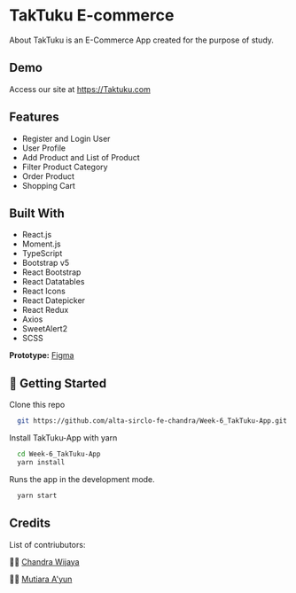 # TakTuku E-commerce

About TakTuku is an E-Commerce App created for the purpose of study.

## Demo

Access our site at https://Taktuku.com

## Features

- Register and Login User
- User Profile
- Add Product and List of Product
- Filter Product Category
- Order Product
- Shopping Cart

## Built With

- React.js
- Moment.js
- TypeScript
- Bootstrap v5
- React Bootstrap
- React Datatables
- React Icons
- React Datepicker
- React Redux
- Axios
- SweetAlert2
- SCSS

**Prototype:** [Figma](https://www.figma.com/file/apXlAAgloIs3ihTNragJEy/E-Commerce-TakTuku-Sirclo?node-id=0%3A1)

## 🚀 Getting Started

Clone this repo

```bash
  git https://github.com/alta-sirclo-fe-chandra/Week-6_TakTuku-App.git

```

Install TakTuku-App with yarn

```bash
  cd Week-6_TakTuku-App
  yarn install
```

Runs the app in the development mode.

```bash
  yarn start
```

## Credits

List of contriubutors:

👨‍💻 [Chandra Wijaya](https://github.com/atta89)

👩‍💻 [Mutiara A'yun](https://github.com/mayun19)
